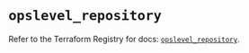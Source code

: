 # `opslevel_repository`

Refer to the Terraform Registry for docs: [`opslevel_repository`](https://registry.terraform.io/providers/opslevel/opslevel/1.6.3/docs/resources/repository).
